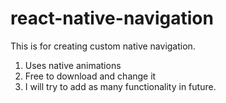 # react-native-navigation

This is for creating custom native navigation.
1. Uses native animations
2. Free to download and change it
3. I will try to add as many functionality in future.



